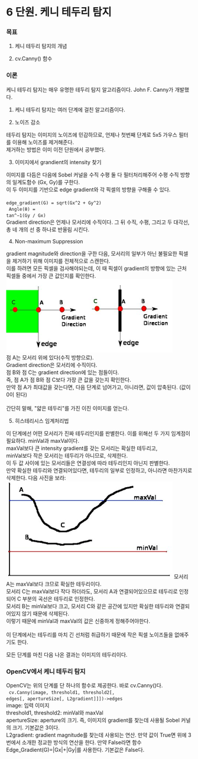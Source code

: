 # 6 단원. 케니 테두리 탐지

### 목표

1. 케니 테두리 탐지의 개념

2. cv.Canny() 함수

### 이론

케니 테두리 탐지는 매우 유명한 테두리 탐지 알고리즘이다. John F. Canny가 개발했다.

1. 케니 테두리 탐지는 여러 단계에 걸친 알고리즘이다.

2. 노이즈 감소

테두리 탐지는 이미지의 노이즈에 민감하므로, 언제나 첫번째 단계로 5x5 가우스 필터를 이용해 노이즈를 제거해준다.<br>
제거하는 방법은 이미 이전 단원에서 공부했다.

3. 이미지에서 grandient의 intensity 찾기

이미지를 다듬은 다음에 Sobel 커널을 수직 수평 둘 다 필터처리해주어 수평 수직 방향의 일계도함수 (Gx, Gy)를 구한다.<br>
이 두 이미지를 기반으로 edge gradient와 각 픽셀의 방향을 구해줄 수 있다.<br>
<code>
edge_gradient(G) = sqrt(Gx^2 + Gy^2)
</code><br>
<code>
Angle(θ) = tan^−1(Gy / Gx)
</code><br>
Gradient direction은 언제나 모서리에 수직이다. 그 뒤 수직, 수평, 그리고 두 대각선, 총 네 개의 선 중 하나로 반올림 시킨다.

4. Non-maximum Suppression

gradient magnitude와 direction을 구한 다음, 모서리의 일부가 아닌 불필요한 픽셀을 제거하기 위해 이미지를 전체적으로 스캔한다.<br>
이를 하려면 모든 픽셀을 검사해야되는데, 이 때 픽셀이 gradient의 방향에 있는 근처 픽셀들 중에서 가장 큰 값인지를 확인한다.<br>
![](nms.jpg)<br>
점 A는 모서리 위에 있다(수직 방향으로).<br>
Gradient direction은 모서리에 수직이다.<br>
점 B와 점 C는 gradient direction에 있는 점들이다.<br>
즉, 점 A가 점 B와 점 C보다 가장 큰 값을 갖는지 확인한다.<br>
만약 점 A가 최대값을 갖는다면, 다음 단계로 넘어가고, 아니라면, 값이 압축된다. (값이 0이 된다)<br><br>
간단히 말해, "얇은 테두리"를 가진 이진 이미지를 얻는다.

5. 히스테리시스 임계처리법

이 단계에선 어떤 모서리가 진짜 테두리인지를 판별한다. 이를 위해선 두 가지 임계점이 필요하다. minVal과 maxVal이다.<br>
maxVal보다 큰 intensity gradient를 갖는 모서리는 확실한 테두리고,<br>
minVal보다 작은 모서리는 테두리가 아니므로, 삭제한다.<br>
이 두 값 사이에 있는 모서리들은 연결성에 따라 테두리인지 아닌지 판별한다.<br>
만약 확실한 테두리와 연결되어있다면, 테두리의 일부로 인정하고, 아니라면 마찬가지로 삭제한다. 다음 사진을 보라:<br>
![](hysteresis.jpg)
모서리 A는 maxVal보다 크므로 확실한 테두리이다.<br>
모서리 C는 maxVal보다 작다 하더라도, 모서리 A과 연결되어있으므로 테두리로 인정되어 C 부분의 곡선은 테두리로 인정한다.<br>
모서리 B는 minVal보다 크고, 모서리 C와 같은 공간에 있지만 확실한 테두리와 연결되어있지 않기 때문에 삭제된다.<br>
이렇기 때문에 minVal과 maxVal의 값은 신중하게 정해주어야한다.<br><br>
이 단계에서는 테두리를 마치 긴 선처럼 취급하기 때문에 작은 픽셀 노이즈들을 없애주기도 한다.

모든 단계를 마친 다음 나온 결과는 이미지의 테두리이다.

### OpenCV에서 케니 테두리 탐지

OpenCV는 위의 단계를 단 하나의 함수로 제공한다. 바로 cv.Canny()다.<br>
<code>
cv.Canny(image, threshold1, threshold2[, edges[, apertureSize[, L2gradient]]])->edges
</code><br>
image: 입력 이미지<br>
threshold1, threshold2: minVal와 maxVal<br>
apertureSize: aperture의 크기. 즉, 이미지의 gradient를 찾는데 사용될 Sobel 커널의 크기. 기본값은 3이다.<br>
L2gradient: gradient magnitude를 찾는데 사용되는 연산. 만약 값이 True면 위에 3번에서 소개한 정교한 방식의 연산을 한다. 만약 False라면 함수 Edge_Gradient(G)=|Gx|+|Gy|를 사용한다. 기본값은 False다.